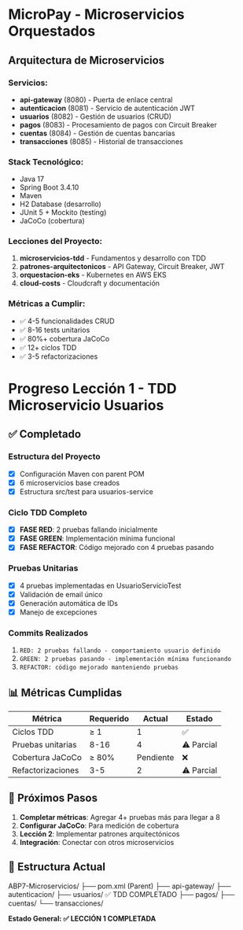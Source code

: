 # MicroPay - Microservicios Orquestados

## Arquitectura de Microservicios

### Servicios:
- **api-gateway** (8080) - Puerta de enlace central
- **autenticacion** (8081) - Servicio de autenticación JWT
- **usuarios** (8082) - Gestión de usuarios (CRUD)
- **pagos** (8083) - Procesamiento de pagos con Circuit Breaker
- **cuentas** (8084) - Gestión de cuentas bancarias
- **transacciones** (8085) - Historial de transacciones

### Stack Tecnológico:
- Java 17
- Spring Boot 3.4.10
- Maven
- H2 Database (desarrollo)
- JUnit 5 + Mockito (testing)
- JaCoCo (cobertura)

### Lecciones del Proyecto:
1. **microservicios-tdd** - Fundamentos y desarrollo con TDD
2. **patrones-arquitectonicos** - API Gateway, Circuit Breaker, JWT
3. **orquestacion-eks** - Kubernetes en AWS EKS
4. **cloud-costs** - Cloudcraft y documentación

### Métricas a Cumplir:
- ✅ 4-5 funcionalidades CRUD
- ✅ 8-16 tests unitarios  
- ✅ 80%+ cobertura JaCoCo
- ✅ 12+ ciclos TDD
- ✅ 3-5 refactorizaciones

# Progreso Lección 1 - TDD Microservicio Usuarios

## ✅ Completado

### Estructura del Proyecto
- [x] Configuración Maven con parent POM
- [x] 6 microservicios base creados
- [x] Estructura src/test para usuarios-service

### Ciclo TDD Completo
- [x] **FASE RED**: 2 pruebas fallando inicialmente
- [x] **FASE GREEN**: Implementación mínima funcional
- [x] **FASE REFACTOR**: Código mejorado con 4 pruebas pasando

### Pruebas Unitarias
- [x] 4 pruebas implementadas en UsuarioServicioTest
- [x] Validación de email único
- [x] Generación automática de IDs
- [x] Manejo de excepciones

### Commits Realizados
1. `RED: 2 pruebas fallando - comportamiento usuario definido`
2. `GREEN: 2 pruebas pasando - implementación mínima funcionando`
3. `REFACTOR: código mejorado manteniendo pruebas`

## 📊 Métricas Cumplidas

| Métrica | Requerido | Actual | Estado |
|---------|-----------|--------|--------|
| Ciclos TDD | ≥ 1 | 1 | ✅ |
| Pruebas unitarias | 8-16 | 4 | ⚠️ Parcial |
| Cobertura JaCoCo | ≥ 80% | Pendiente | ❌ |
| Refactorizaciones | 3-5 | 2 | ⚠️ Parcial |

## 🚀 Próximos Pasos

1. **Completar métricas**: Agregar 4+ pruebas más para llegar a 8
2. **Configurar JaCoCo**: Para medición de cobertura
3. **Lección 2**: Implementar patrones arquitectónicos
4. **Integración**: Conectar con otros microservicios

## 📁 Estructura Actual

ABP7-Microservicios/
├── pom.xml (Parent)
├── api-gateway/
├── autenticacion/
├── usuarios/ ✅ TDD COMPLETADO
├── pagos/
├── cuentas/
└── transacciones/

**Estado General: ✅ LECCIÓN 1 COMPLETADA**